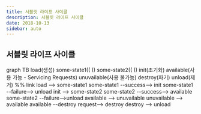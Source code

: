 ```yaml
---
title: 서블릿 라이프 사이클
description: 서블릿 라이프 사이클
date: 2018-10-13
sidebar: auto
---
```


## 서블릿 라이프 사이클

<mermaid>
  graph TB
    load(생성)
    some-state1(( ))
    some-state2(( ))
    init(초기화)
    available(사용 가능 - Servicing Requests)
    unuvailable(사용 불가능)
    destroy(파기)
    unload(제거)
    %% link
    load --> some-state1
    some-state1 --success--> init
    some-state1 --failure--> unload
    init --> some-state2
    some-state2 --success--> available
    some-state2 --failure-->unload
    available --> unuvailable
    unuvailable --> available
    available --destroy request--> destroy
    destroy --> unload
</mermaid>
